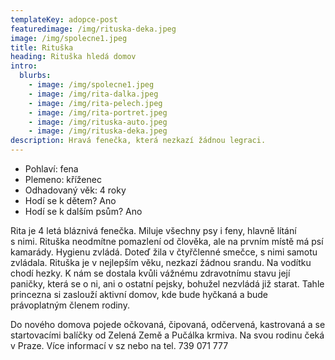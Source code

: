 ```yaml
---
templateKey: adopce-post
featuredimage: /img/rituska-deka.jpeg
image: /img/spolecne1.jpeg
title: Rituška
heading: Rituška hledá domov
intro:
  blurbs:
    - image: /img/spolecne1.jpeg
    - image: /img/rita-dalka.jpeg
    - image: /img/rita-pelech.jpeg
    - image: /img/rita-portret.jpeg
    - image: /img/rituska-auto.jpeg
    - image: /img/rituska-deka.jpeg
description: Hravá fenečka, která nezkazí žádnou legraci.
---
```

* Pohlaví: fena
* Plemeno: kříženec
* Odhadovaný věk: 4 roky
* Hodí se k dětem? Ano
* Hodí se k dalším psům? Ano

Rita je 4 letá bláznivá fenečka. Miluje všechny psy i feny, hlavně lítání s nimi. Rituška neodmítne pomazlení od člověka, ale na prvním místě má psí kamarády. Hygienu zvládá. Doteď žila v čtyřčlenné smečce, s nimi samotu zvládala. Rituška je v nejlepším věku, nezkazí žádnou srandu. Na vodítku chodí hezky. K nám se dostala kvůli vážnému zdravotnímu stavu její paničky, která se o ni, ani o ostatní pejsky, bohužel nezvládá již starat. Tahle princezna si zaslouží aktivní domov, kde bude hyčkaná a bude právoplatným členem rodiny. 

Do nového domova pojede očkovaná, čipovaná, odčervená, kastrovaná a se startovacími balíčky od Zelená Země a Pučálka krmiva. Na svou rodinu čeká v Praze. Více informací v sz nebo na tel. 739 071 777